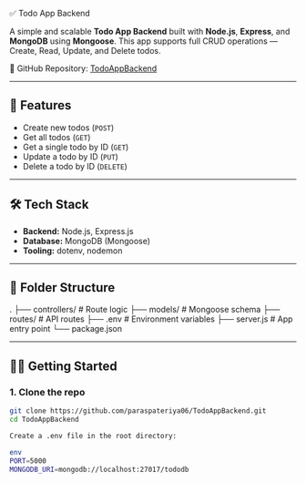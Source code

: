 ✅ Todo App Backend

A simple and scalable **Todo App Backend** built with **Node.js**, **Express**, and **MongoDB** using **Mongoose**. This app supports full CRUD operations — Create, Read, Update, and Delete todos.

🔗 GitHub Repository: [TodoAppBackend](https://github.com/paraspateriya06/TodoAppBackend)

---

## 🚀 Features

- Create new todos (`POST`)
- Get all todos (`GET`)
- Get a single todo by ID (`GET`)
- Update a todo by ID (`PUT`)
- Delete a todo by ID (`DELETE`)

---

## 🛠️ Tech Stack

- **Backend:** Node.js, Express.js
- **Database:** MongoDB (Mongoose)
- **Tooling:** dotenv, nodemon

---

## 📁 Folder Structure
.
├── controllers/ # Route logic
├── models/ # Mongoose schema
├── routes/ # API routes
├── .env # Environment variables
├── server.js # App entry point
└── package.json


---

## 🧑‍💻 Getting Started

### 1. Clone the repo

```bash
git clone https://github.com/paraspateriya06/TodoAppBackend.git
cd TodoAppBackend

Create a .env file in the root directory:

env
PORT=5000
MONGODB_URI=mongodb://localhost:27017/tododb

